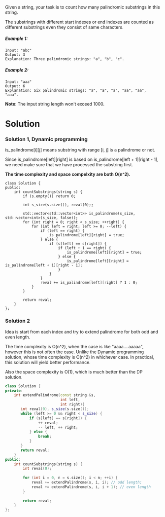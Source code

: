 Given a string, your task is to count how many palindromic substrings in this string.

The substrings with different start indexes or end indexes are counted as different substrings even they consist of same characters.

##### Example 1:

```
Input: "abc"
Output: 3
Explanation: Three palindromic strings: "a", "b", "c".
```

##### Example 2:

```
Input: "aaa"
Output: 6
Explanation: Six palindromic strings: "a", "a", "a", "aa", "aa", "aaa".
```

__Note__: The input string length won't exceed 1000.

# Solution

### Solution 1, Dynamic programming

is_palindrome[i][j] means substring with range [i, j] is a palindrome or not.

Since is_palindrome[left][right] is based on is_palindrome[left + 1][right - 1], we need make sure that we have processed the substring first.

__The time complexity and space compelxity are both O(n^2).__

```
class Solution {
public:
    int countSubstrings(string s) {
        if (s.empty()) return 0;
        
        int s_size(s.size()), reval(0);;
        
        std::vector<std::vector<int>> is_palindrome(s_size, std::vector<int>(s_size, false));
        for (int right = 0; right < s_size; ++right) {
            for (int left = right; left >= 0; --left) {
                if (left == right) {
                    is_palindrome[left][right] = true;
                } else {
                    if (s[left] == s[right]) {
                        if (left + 1 == right) {
                            is_palindrome[left][right] = true;
                        } else {
                            is_palindrome[left][right] = is_palindrome[left + 1][right - 1];
                        }
                    }
                }
                reval += is_palindrome[left][right] ? 1 : 0;
            }
        }
        
        return reval;
    }
};
```

### Solution 2

Idea is start from each index and try to extend palindrome for both odd and even length.

The time complexity is O(n^2), when the case is like "aaaa....aaaaa", however this is not often the case. Unlike the Dynamic programming solution, whose time complexity is O(n^2) in whichever case. In practical, this solution will yield better performance.

Also the space complexity is O(1), which is much better than the DP solution.

```cpp
class Solution {
private:
    int extendPalindrome(const string &s,
                         int left,
                         int right){
       int reval(0), s_size(s.size());
       while (left >= 0 && right < s_size) {
           if (s[left] == s[right]) {
               ++ reval;
               -- left, ++ right;
           } else {
               break;
           }
       }
       return reval;
    }
public:
    int countSubstrings(string s) {
        int reval(0);
        
        for (int i = 0, n = s.size(); i < n; ++i) {
            reval += extendPalindrome(s, i, i); // odd length;
            reval += extendPalindrome(s, i, i + 1); // even length
        }
        
        return reval;
    }
};
```
